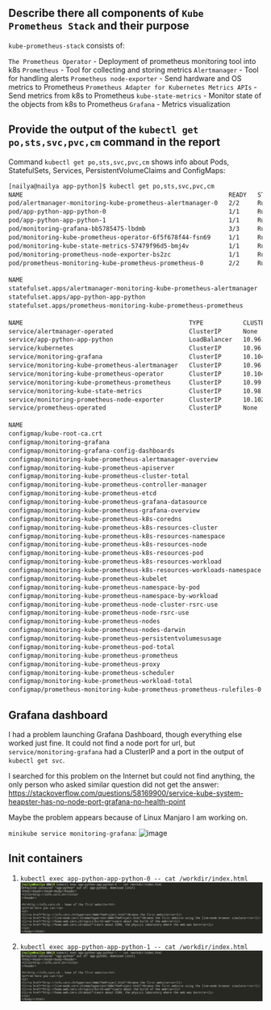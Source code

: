 ## Describe there all components of `Kube Prometheus Stack` and their purpose

`kube-prometheus-stack` consists of:

`The Prometheus Operator` - Deployment of prometheus monitoring tool into k8s
`Prometheus` - Tool for collecting and storing metrics
`Alertmanager` - Tool for handling alerts
`Prometheus node-exporter` - Send hardware and OS metrics to Prometheus
`Prometheus Adapter for Kubernetes Metrics APIs` - Send metrics from k8s to Prometheus
`kube-state-metrics` - Monitor state of the objects from k8s to Prometheus
`Grafana` - Metrics visualization

## Provide the output of the `kubectl get po,sts,svc,pvc,cm` command in the report

Command `kubectl get po,sts,svc,pvc,cm` shows info about Pods, StatefulSets, Services, PersistentVolumeClaims and ConfigMaps:

```bash
[nailya@nailya app-python]$ kubectl get po,sts,svc,pvc,cm
NAME                                                         READY   STATUS    RESTARTS       AGE
pod/alertmanager-monitoring-kube-prometheus-alertmanager-0   2/2     Running   3 (5m6s ago)   19m
pod/app-python-app-python-0                                  1/1     Running   1 (5m6s ago)   19m
pod/app-python-app-python-1                                  1/1     Running   1 (5m6s ago)   19m
pod/monitoring-grafana-bb5785475-lbdmb                       3/3     Running   3 (5m6s ago)   19m
pod/monitoring-kube-prometheus-operator-6f5f678f44-fsn69     1/1     Running   1 (5m6s ago)   19m
pod/monitoring-kube-state-metrics-57479f96d5-bmj4v           1/1     Running   1 (5m6s ago)   19m
pod/monitoring-prometheus-node-exporter-bs2zc                1/1     Running   1 (5m6s ago)   19m
pod/prometheus-monitoring-kube-prometheus-prometheus-0       2/2     Running   2 (5m6s ago)   19m

NAME                                                                    READY   AGE
statefulset.apps/alertmanager-monitoring-kube-prometheus-alertmanager   1/1     19m
statefulset.apps/app-python-app-python                                  2/2     19m
statefulset.apps/prometheus-monitoring-kube-prometheus-prometheus       1/1     19m

NAME                                              TYPE           CLUSTER-IP       EXTERNAL-IP   PORT(S)                      AGE
service/alertmanager-operated                     ClusterIP      None             <none>        9093/TCP,9094/TCP,9094/UDP   19m
service/app-python-app-python                     LoadBalancer   10.96.151.52     <pending>     80:31086/TCP                 19m
service/kubernetes                                ClusterIP      10.96.0.1        <none>        443/TCP                      22m
service/monitoring-grafana                        ClusterIP      10.104.97.12     <none>        80/TCP                       19m
service/monitoring-kube-prometheus-alertmanager   ClusterIP      10.96.88.69      <none>        9093/TCP                     19m
service/monitoring-kube-prometheus-operator       ClusterIP      10.104.219.100   <none>        443/TCP                      19m
service/monitoring-kube-prometheus-prometheus     ClusterIP      10.99.152.20     <none>        9090/TCP                     19m
service/monitoring-kube-state-metrics             ClusterIP      10.98.143.28     <none>        8080/TCP                     19m
service/monitoring-prometheus-node-exporter       ClusterIP      10.102.96.6      <none>        9100/TCP                     19m
service/prometheus-operated                       ClusterIP      None             <none>        9090/TCP                     19m

NAME                                                                     DATA   AGE
configmap/kube-root-ca.crt                                               1      22m
configmap/monitoring-grafana                                             1      19m
configmap/monitoring-grafana-config-dashboards                           1      19m
configmap/monitoring-kube-prometheus-alertmanager-overview               1      19m
configmap/monitoring-kube-prometheus-apiserver                           1      19m
configmap/monitoring-kube-prometheus-cluster-total                       1      19m
configmap/monitoring-kube-prometheus-controller-manager                  1      19m
configmap/monitoring-kube-prometheus-etcd                                1      19m
configmap/monitoring-kube-prometheus-grafana-datasource                  1      19m
configmap/monitoring-kube-prometheus-grafana-overview                    1      19m
configmap/monitoring-kube-prometheus-k8s-coredns                         1      19m
configmap/monitoring-kube-prometheus-k8s-resources-cluster               1      19m
configmap/monitoring-kube-prometheus-k8s-resources-namespace             1      19m
configmap/monitoring-kube-prometheus-k8s-resources-node                  1      19m
configmap/monitoring-kube-prometheus-k8s-resources-pod                   1      19m
configmap/monitoring-kube-prometheus-k8s-resources-workload              1      19m
configmap/monitoring-kube-prometheus-k8s-resources-workloads-namespace   1      19m
configmap/monitoring-kube-prometheus-kubelet                             1      19m
configmap/monitoring-kube-prometheus-namespace-by-pod                    1      19m
configmap/monitoring-kube-prometheus-namespace-by-workload               1      19m
configmap/monitoring-kube-prometheus-node-cluster-rsrc-use               1      19m
configmap/monitoring-kube-prometheus-node-rsrc-use                       1      19m
configmap/monitoring-kube-prometheus-nodes                               1      19m
configmap/monitoring-kube-prometheus-nodes-darwin                        1      19m
configmap/monitoring-kube-prometheus-persistentvolumesusage              1      19m
configmap/monitoring-kube-prometheus-pod-total                           1      19m
configmap/monitoring-kube-prometheus-prometheus                          1      19m
configmap/monitoring-kube-prometheus-proxy                               1      19m
configmap/monitoring-kube-prometheus-scheduler                           1      19m
configmap/monitoring-kube-prometheus-workload-total                      1      19m
configmap/prometheus-monitoring-kube-prometheus-prometheus-rulefiles-0   29     19m
```

## Grafana dashboard

I had a problem launching Grafana Dashboard, though everything else worked just fine.
It could not find a node port for url, but `service/monitoring-grafana` had a ClusterIP and a port in the output of `kubectl get svc`.

I searched for this problem on the Internet but could not find anything, the only person who asked similar question did not get the answer: https://stackoverflow.com/questions/58169900/service-kube-system-heapster-has-no-node-port-grafana-no-health-point

Maybe the problem appears because of Linux Manjaro I am working on.

`minikube service monitoring-grafana`:
![image](https://github.com/nailyav/DevOps-labs/blob/lab14/k8s/assets/monitoring-grafana.png)

## Init containers

1. `kubectl exec app-python-app-python-0 -- cat /workdir/index.html`
![image](https://github.com/nailyav/DevOps-labs/blob/lab14/k8s/assets/init0.png)

2. `kubectl exec app-python-app-python-1 -- cat /workdir/index.html`
![image](https://github.com/nailyav/DevOps-labs/blob/lab14/k8s/assets/init1.png)